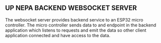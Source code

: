 ## UP NEPA BACKEND WEBSOCKET SERVER

The websocket server provides backend service to an ESP32 micro controller. The micro controller sends data to and endpoint in the backend application which listens to requests and emit the data so other client application connected and have access to the data.
